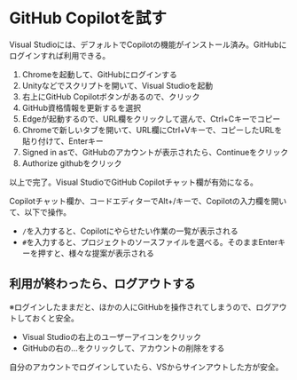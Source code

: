 # GitHub Copilotを試す

Visual Studioには、デフォルトでCopilotの機能がインストール済み。GitHubにログインすれば利用できる。

1. Chromeを起動して、GitHubにログインする
2. Unityなどでスクリプトを開いて、Visual Studioを起動
3. 右上にGitHub Copilotボタンがあるので、クリック
4. GitHub資格情報を更新するを選択
5. Edgeが起動するので、URL欄をクリックして選んで、Ctrl+Cキーでコピー
6. Chromeで新しいタブを開いて、URL欄にCtrl+Vキーで、コピーしたURLを貼り付けて、Enterキー
7. Signed in asで、GitHubのアカウントが表示されたら、Continueをクリック
8. Authorize githubをクリック

以上で完了。Visual StudioでGitHub Copilotチャット欄が有効になる。

Copilotチャット欄か、コードエディターでAlt+/キーで、Copilotの入力欄を開いて、以下で操作。

- `/`を入力すると、Copilotにやらせたい作業の一覧が表示される
- `#`を入力すると、プロジェクトのソースファイルを選べる。そのままEnterキーを押すと、様々な提案が表示される

## 利用が終わったら、ログアウトする

※ログインしたままだと、ほかの人にGitHubを操作されてしまうので、ログアウトしておくと安全。

- Visual Studioの右上のユーザーアイコンをクリック
- GitHubの右の...をクリックして、アカウントの削除をする

自分のアカウントでログインしていたら、VSからサインアウトした方が安全。

